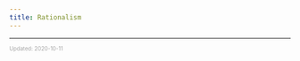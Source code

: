 ```yaml
---
title: Rationalism
---
```


---

<sup><sub><font color="#a6a6a6">Updated: 2020-10-11</font></sub></sup>
